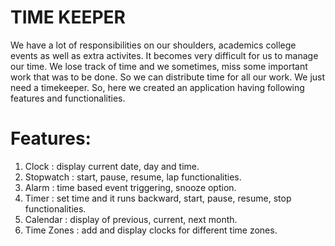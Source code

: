 #  TIME KEEPER

We have a lot of responsibilities on our shoulders, academics college events as well as extra activites.
It becomes very difficult for us to manage our time.
We lose track of time and we sometimes, miss some important work that was to be done.
So we can distribute time for all our work. We just need a timekeeper.
So, here we created an application having following features and functionalities.

# Features:
1. Clock : display current date, day and time.
2. Stopwatch : start, pause, resume, lap functionalities.
3. Alarm : time based event triggering, snooze option.
4. Timer : set time and it runs backward, start, pause, resume, stop functionalities.
5. Calendar : display of  previous, current, next month.
6. Time Zones : add and display clocks for different time zones.
